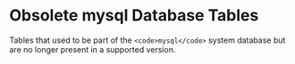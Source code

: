 
# Obsolete mysql Database Tables

Tables that used to be part of the `<code>mysql</code>` system database but are no longer present in a supported version.

